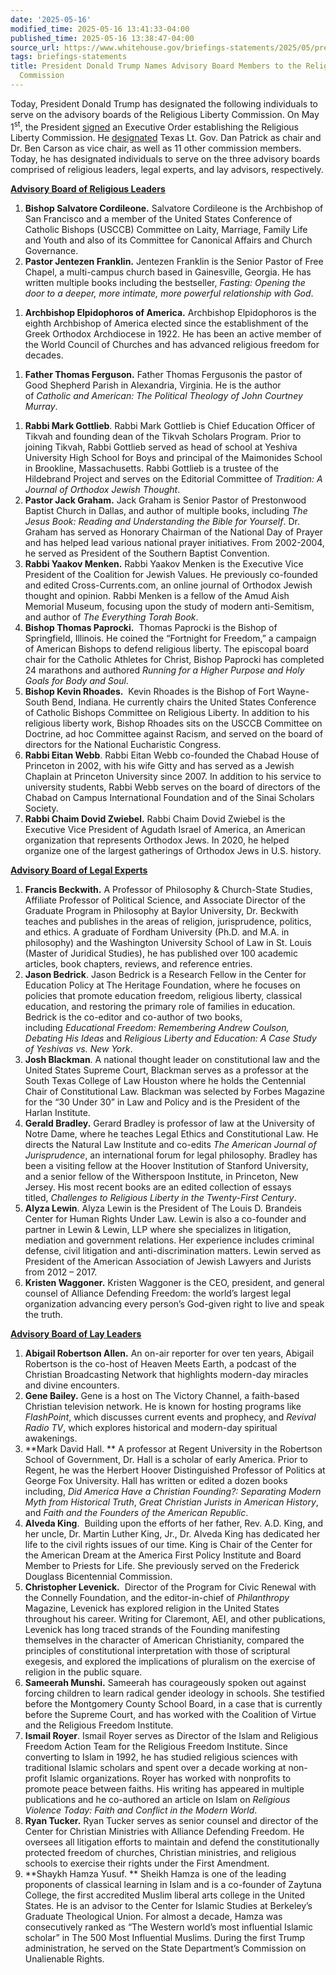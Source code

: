 ```yaml
---
date: '2025-05-16'
modified_time: 2025-05-16 13:41:33-04:00
published_time: 2025-05-16 13:38:47-04:00
source_url: https://www.whitehouse.gov/briefings-statements/2025/05/president-donald-trump-names-advisory-board-members-to-the-religious-liverty-commission/
tags: briefings-statements
title: President Donald Trump Names Advisory Board Members to the Religious Liberty
  Commission
---
```

 
Today, President Donald Trump has designated the following individuals
to serve on the advisory boards of the Religious Liberty Commission. On
May 1<sup>st</sup>, the President
[signed](https://www.whitehouse.gov/presidential-actions/2025/05/establishment-of-the-religious-liberty-commission/)
an Executive Order establishing the Religious Liberty Commission. He
[designated](https://www.whitehouse.gov/briefings-statements/2025/05/president-trump-announces-religious-liberty-commission-members/)
Texas Lt. Gov. Dan Patrick as chair and Dr. Ben Carson as vice chair, as
well as 11 other commission members. Today, he has designated
individuals to serve on the three advisory boards comprised of religious
leaders, legal experts, and lay advisors, respectively.

**<u>Advisory Board of Religious Leaders</u>**

1.  **Bishop Salvatore Cordileone.** Salvatore Cordileone is the
    Archbishop of San Francisco and a member of the United States
    Conference of Catholic Bishops (USCCB) Committee on Laity, Marriage,
    Family Life and Youth and also of its Committee for Canonical
    Affairs and Church Governance. 
2.  **Pastor Jentezen Franklin.** Jentezen Franklin is the Senior Pastor
    of Free Chapel, a multi-campus church based in Gainesville, Georgia.
    He has written multiple books including the bestseller, *Fasting:
    Opening the door to a deeper, more intimate, more powerful
    relationship with God*.

<!-- -->

1.  **Archbishop Elpidophoros of America.** Archbishop Elpidophoros is
    the eighth Archbishop of America elected since the establishment of
    the Greek Orthodox Archdiocese in 1922. He has been an active member
    of the World Council of Churches and has advanced religious freedom
    for decades.

<!-- -->

1.  **Father Thomas Ferguson.** Father Thomas Fergusonis the pastor of
    Good Shepherd Parish in Alexandria, Virginia. He is the author
    of *Catholic and American: The Political Theology of John Courtney
    Murray*.

<!-- -->

1.  **Rabbi Mark Gottlieb**. Rabbi Mark Gottlieb is Chief Education
    Officer of Tikvah and founding dean of the Tikvah Scholars Program.
    Prior to joining Tikvah, Rabbi Gottlieb served as head of school at
    Yeshiva University High School for Boys and principal of the
    Maimonides School in Brookline, Massachusetts. Rabbi Gottlieb is a
    trustee of the Hildebrand Project and serves on the Editorial
    Committee of *Tradition: A Journal of Orthodox Jewish Thought*.
2.  **Pastor Jack Graham.** Jack Graham is Senior Pastor of Prestonwood
    Baptist Church in Dallas, and author of multiple books, including
    *The Jesus Book: Reading and Understanding the Bible for Yourself*.
    Dr. Graham has served as Honorary Chairman of the National Day of
    Prayer and has helped lead various national prayer initiatives. From
    2002-2004, he served as President of the Southern Baptist
    Convention.
3.  **Rabbi Yaakov Menken.** Rabbi Yaakov Menken is the Executive Vice
    President of the Coalition for Jewish Values. He previously
    co-founded and edited Cross-Currents.com, an online journal of
    Orthodox Jewish thought and opinion. Rabbi Menken is a fellow of the
    Amud Aish Memorial Museum, focusing upon the study of modern
    anti-Semitism, and author of *The Everything Torah Book*.
4.  **Bishop Thomas Paprocki.**  Thomas Paprocki is the Bishop of
    Springfield, Illinois. He coined the “Fortnight for Freedom,” a
    campaign of American Bishops to defend religious liberty. The
    episcopal board chair for the Catholic Athletes for Christ, Bishop
    Paprocki has completed 24 marathons and authored *Running for a
    Higher Purpose and Holy Goals for Body and Soul*.
5.  **Bishop Kevin Rhoades.**  Kevin Rhoades is the Bishop of Fort
    Wayne-South Bend, Indiana. He currently chairs the United States
    Conference of Catholic Bishops Committee on Religious Liberty. In
    addition to his religious liberty work, Bishop Rhoades sits on the
    USCCB Committee on Doctrine, ad hoc Committee against Racism, and
    served on the board of directors for the National Eucharistic
    Congress.
6.  **Rabbi Eitan Webb**. Rabbi Eitan Webb co-founded the Chabad House
    of Princeton in 2002, with his wife Gitty and has served as a Jewish
    Chaplain at Princeton University since 2007. In addition to his
    service to university students, Rabbi Webb serves on the board of
    directors of the Chabad on Campus International Foundation and of
    the Sinai Scholars Society. 
7.  **Rabbi Chaim Dovid Zwiebel.** Rabbi Chaim Dovid Zwiebel is the
    Executive Vice President of Agudath Israel of America, an American
    organization that represents Orthodox Jews. In 2020, he helped
    organize one of the largest gatherings of Orthodox Jews in U.S.
    history.

**<u>Advisory Board of Legal Experts</u>**

1.  **Francis Beckwith.** A Professor of Philosophy & Church-State
    Studies, Affiliate Professor of Political Science, and Associate
    Director of the Graduate Program in Philosophy at Baylor University,
    Dr. Beckwith teaches and publishes in the areas of religion,
    jurisprudence, politics, and ethics. A graduate of Fordham
    University (Ph.D. and M.A. in philosophy) and the Washington
    University School of Law in St. Louis (Master of Juridical Studies),
    he has published over 100 academic articles, book chapters, reviews,
    and reference entries.
2.  **Jason Bedrick**. Jason Bedrick is a Research Fellow in the Center
    for Education Policy at The Heritage Foundation, where he focuses on
    policies that promote education freedom, religious liberty,
    classical education, and restoring the primary role of families in
    education. Bedrick is the co-editor and co-author of two books,
    including *Educational Freedom: Remembering Andrew Coulson, Debating
    His Ideas* and *Religious Liberty and Education: A Case Study of
    Yeshivas vs. New York*.
3.  **Josh Blackman**. A national thought leader on constitutional law
    and the United States Supreme Court, Blackman serves as a professor
    at the South Texas College of Law Houston where he holds the
    Centennial Chair of Constitutional Law. Blackman was selected by
    Forbes Magazine for the “30 Under 30” in Law and Policy and is the
    President of the Harlan Institute.
4.  **Gerald Bradley.** Gerard Bradley is professor of law at the
    University of Notre Dame, where he teaches Legal Ethics and
    Constitutional Law. He directs the Natural Law Institute and
    co-edits *The American Journal of Jurisprudence*, an international
    forum for legal philosophy. Bradley has been a visiting fellow at
    the Hoover Institution of Stanford University, and a senior fellow
    of the Witherspoon Institute, in Princeton, New Jersey. His most
    recent books are an edited collection of essays titled, *Challenges
    to Religious Liberty in the Twenty-First Century*.
5.  **Alyza Lewin**. Alyza Lewin is the President of The Louis D.
    Brandeis Center for Human Rights Under Law. Lewin is also a
    co-founder and partner in Lewin & Lewin, LLP where she specializes
    in litigation, mediation and government relations. Her experience
    includes criminal defense, civil litigation and anti-discrimination
    matters. Lewin served as President of the American Association of
    Jewish Lawyers and Jurists from 2012 – 2017.
6.  **Kristen Waggoner.** Kristen Waggoner is the CEO, president, and
    general counsel of Alliance Defending Freedom: the world’s largest
    legal organization advancing every person’s God-given right to live
    and speak the truth.

**<u>Advisory Board of Lay Leaders</u>**

1.  **Abigail Robertson Allen.** An on-air reporter for over ten years,
    Abigail Robertson is the co-host of Heaven Meets Earth, a podcast of
    the Christian Broadcasting Network that highlights modern-day
    miracles and divine encounters. 
2.  **Gene Bailey.** Gene is a host on The Victory Channel, a
    faith-based Christian television network. He is known for hosting
    programs like *FlashPoint*, which discusses current events and
    prophecy, and *Revival Radio TV*, which explores historical and
    modern-day spiritual awakenings.
3.  **Mark David Hall. ** A professor at Regent University in the
    Robertson School of Government, Dr. Hall is a scholar of early
    America. Prior to Regent, he was the Herbert Hoover Distinguished
    Professor of Politics at George Fox University. Hall has written or
    edited a dozen books including, *Did America Have a Christian
    Founding?: Separating Modern Myth from Historical Truth*, *Great
    Christian Jurists in American History*, and *Faith and the Founders
    of the American Republic*.
4.  **Alveda King**.  Building upon the efforts of her father, Rev. A.D.
    King, and her uncle, Dr. Martin Luther King, Jr., Dr. Alveda King
    has dedicated her life to the civil rights issues of our time. King
    is Chair of the Center for the American Dream at the America First
    Policy Institute and Board Member to Priests for Life. She
    previously served on the Frederick Douglass Bicentennial Commission.
5.  **Christopher Levenick.**  Director of the Program for Civic Renewal
    with the Connelly Foundation, and the editor-in-chief of
    *Philanthropy* Magazine, Levenick has explored religion in the
    United States throughout his career. Writing for Claremont, AEI, and
    other publications, Levenick has long traced strands of the Founding
    manifesting themselves in the character of American Christianity,
    compared the principles of constitutional interpretation with those
    of scriptural exegesis, and explored the implications of pluralism
    on the exercise of religion in the public square.
6.  **Sameerah Munshi.** Sameerah has courageously spoken out against
    forcing children to learn radical gender ideology in schools. She
    testified before the Montgomery County School Board, in a case that
    is currently before the Supreme Court, and has worked with the
    Coalition of Virtue and the Religious Freedom Institute.
7.  **Ismail Royer**. Ismail Royer serves as Director of the Islam and
    Religious Freedom Action Team for the Religious Freedom Institute.
    Since converting to Islam in 1992, he has studied religious sciences
    with traditional Islamic scholars and spent over a decade working at
    non-profit Islamic organizations. Royer has worked with nonprofits
    to promote peace between faiths. His writing has appeared in
    multiple publications and he co-authored an article on Islam
    on *Religious Violence Today: Faith and Conflict in the Modern
    World*.
8.  **Ryan Tucker.** Ryan Tucker serves as senior counsel and director
    of the Center for Christian Ministries with Alliance Defending
    Freedom. He oversees all litigation efforts to maintain and defend
    the constitutionally protected freedom of churches, Christian
    ministries, and religious schools to exercise their rights under the
    First Amendment.
9.  **Shaykh Hamza Yusuf. ** Sheikh Hamza is one of the leading
    proponents of classical learning in Islam and is a co-founder of
    Zaytuna College, the first accredited Muslim liberal arts college in
    the United States. He is an advisor to the Center for Islamic
    Studies at Berkeley’s Graduate Theological Union. For almost a
    decade, Hamza was consecutively ranked as “The Western world’s most
    influential Islamic scholar” in The 500 Most Influential Muslims.
    During the first Trump administration, he served on the State
    Department’s Commission on Unalienable Rights.
